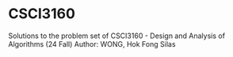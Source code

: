 # CSCI3160
Solutions to the problem set of CSCI3160 - Design and Analysis of Algorithms (24 Fall)
Author: WONG, Hok Fong Silas
